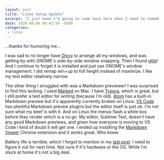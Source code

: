 ```yaml
---
layout: post
title: "Linux Setup Update"
excerpt: "I just know I'm going to come back here when I need to remember this stuff"
date: 2020-08-06 08:42:54 -0500
categories: 
 - linux
---
```


...thanks for humoring me...

I was sad to no longer have [Divvy](https://mizage.com/divvy/) to arrange all my windows, and was getting by with GNOME's side-by-side window snapping. Then I found [gtile](https://extensions.gnome.org/extension/28/gtile/)! And I continue to forget it is installed and just use GNOME's window management. I did remap win+up to full height instead of maximize. I like my text editor relatively narrow.

The other thing I struggled with was a Markdown previewer! I was surprised to find this lacking. I used [Marked](https://marked2app.com/) on Mac. I have [Typora](https://www.typora.io/), which is great, but I still prefer a text editor for writing (because I'm old). [Atom](https://atom.io/) has a built-in Markdown preview but it's apparently currently broken on Linux. [VS Code](https://code.visualstudio.com/) has plentiful Markdown prevew plugins but the editor itself is just ok. I'm not sure what my beef is with it. And on Linux the menus flash a white box before they render which is a no go. My editor, Sublime Text, doesn't have any good Markdown previews, and given how everyone is moving to VS Code I kind of doubt it will get one. I ended up installing the [Markdown Viewer](https://chrome.google.com/webstore/detail/markdown-viewer/ckkdlimhmcjmikdlpkmbgfkaikojcbjk) Chrome extension and it works great. Who knew.

Battery life is terrible, which I forgot to mention in my [last post](http://www.daniel.industries/2020/07/11/my-linux-setup/). I need to figure it out for next time. Not sure if it's hardware or the OS. While I'm stuck at home it's not a big deal.
